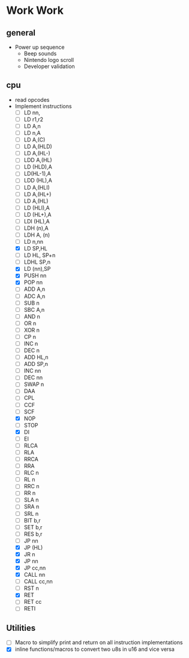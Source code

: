 # Work Work

## general

  - Power up sequence
    - Beep sounds
    - Nintendo logo scroll
    - Developer validation

## cpu

  - read opcodes
  - Implement instructions
    - [ ] LD nn,
    - [ ] LD r1,r2
    - [ ] LD A,n
    - [ ] LD n,A
    - [ ] LD A,(C)
    - [ ] LD A,(HLD)
    - [ ] LD A,(HL-)
    - [ ] LDD A,(HL)
    - [ ] LD (HLD),A
    - [ ] LD(HL-1),A
    - [ ] LDD (HL),A
    - [ ] LD A,(HLI)
    - [ ] LD A,(HL+)
    - [ ] LD A,(HL)
    - [ ] LD (HLI),A
    - [ ] LD (HL+),A
    - [ ] LDI (HL),A
    - [ ] LDH (n),A
    - [ ] LDH A, (n)
    - [ ] LD n,nn
    - [X] LD SP,HL
    - [ ] LD HL, SP+n
    - [ ] LDHL SP,n
    - [X] LD (nn),SP
    - [X] PUSH nn
    - [X] POP nn
    - [ ] ADD A,n
    - [ ] ADC A,n
    - [ ] SUB n
    - [ ] SBC A,n
    - [ ] AND n
    - [ ] OR n
    - [ ] XOR n
    - [ ] CP n
    - [ ] INC n
    - [ ] DEC n
    - [ ] ADD HL,n
    - [ ] ADD SP,n
    - [ ] INC nn
    - [ ] DEC nn
    - [ ] SWAP n
    - [ ] DAA
    - [ ] CPL
    - [ ] CCF
    - [ ] SCF
    - [X] NOP
    - [ ] STOP
    - [X] DI
    - [ ] EI
    - [ ] RLCA
    - [ ] RLA
    - [ ] RRCA
    - [ ] RRA
    - [ ] RLC n
    - [ ] RL n
    - [ ] RRC n
    - [ ] RR n
    - [ ] SLA n
    - [ ] SRA n
    - [ ] SRL n
    - [ ] BIT b,r
    - [ ] SET b,r
    - [ ] RES b,r
    - [ ] JP nn
    - [X] JP (HL)
    - [X] JR n
    - [X] JP nn
    - [X] JP cc,nn
    - [X] CALL nn
    - [ ] CALL cc,nn
    - [ ] RST n
    - [X] RET
    - [ ] RET cc
    - [ ] RETI

## Utilities

- [ ] Macro to simplify print and return on all instruction implementations
- [X] inline functions/macros to convert two u8s in u16 and vice versa
